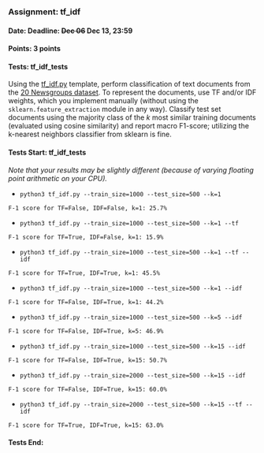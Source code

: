 ### Assignment: tf_idf
#### Date: Deadline: ~~Dec 06~~ Dec 13, 23:59
#### Points: 3 points
#### Tests: tf_idf_tests

Using the [tf_idf.py](https://github.com/ufal/npfl129/tree/master/labs/08/tf_idf.py)
template, perform classification of text documents from the
[20 Newsgroups dataset](http://qwone.com/~jason/20Newsgroups/). To represent the
documents, use TF and/or IDF weights, which you implement manually (without
using the `sklearn.feature_extraction` module in any way). Classify test set
documents using the majority class of the $k$ most similar training documents
(evaluated using cosine similarity) and report macro F1-score; utilizing the
k-nearest neighbors classifier from sklearn is fine.

#### Tests Start: tf_idf_tests
_Note that your results may be slightly different (because of varying floating point arithmetic on your CPU)._
- `python3 tf_idf.py --train_size=1000 --test_size=500 --k=1`
```
F-1 score for TF=False, IDF=False, k=1: 25.7%
```
- `python3 tf_idf.py --train_size=1000 --test_size=500 --k=1 --tf`
```
F-1 score for TF=True, IDF=False, k=1: 15.9%
```
- `python3 tf_idf.py --train_size=1000 --test_size=500 --k=1 --tf --idf`
```
F-1 score for TF=True, IDF=True, k=1: 45.5%
```
- `python3 tf_idf.py --train_size=1000 --test_size=500 --k=1 --idf`
```
F-1 score for TF=False, IDF=True, k=1: 44.2%
```
- `python3 tf_idf.py --train_size=1000 --test_size=500 --k=5 --idf`
```
F-1 score for TF=False, IDF=True, k=5: 46.9%
```
- `python3 tf_idf.py --train_size=1000 --test_size=500 --k=15 --idf`
```
F-1 score for TF=False, IDF=True, k=15: 50.7%
```
- `python3 tf_idf.py --train_size=2000 --test_size=500 --k=15 --idf`
```
F-1 score for TF=False, IDF=True, k=15: 60.0%
```
- `python3 tf_idf.py --train_size=2000 --test_size=500 --k=15 --tf --idf`
```
F-1 score for TF=True, IDF=True, k=15: 63.0%
```
#### Tests End:
